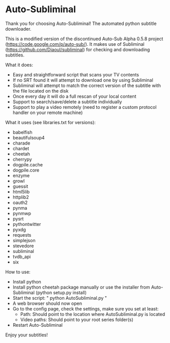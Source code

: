 Auto-Subliminal
===============

Thank you for choosing Auto-Subliminal! The automated python subtitle downloader.

This is a modified version of the discontinued Auto-Sub Alpha 0.5.8 project (https://code.google.com/p/auto-sub/).
It makes use of Subliminal (https://github.com/Diaoul/subliminal) for checking and downloading subtitles.

What it does:

 * Easy and straightforward script that scans your TV contents
 * If no SRT found it will attempt to download one by using Subliminal
 * Subliminal will attempt to match the correct version of the subtitle with the file located on the disk
 * Once every day it will do a full rescan of your local content
 * Support to search/save/delete a subtitle individually
 * Support to play a video remotely (need to register a custom protocol handler on your remote machine)

What it uses (see libraries.txt for versions):

 * babelfish
 * beautifulsoup4
 * charade
 * chardet
 * cheetah
 * cherrypy
 * dogpile.cache
 * dogpile.core
 * enzyme
 * growl
 * guessit
 * html5lib
 * httplib2
 * oauth2
 * pynma
 * pynmwp
 * pysrt
 * pythontwitter
 * pyxdg
 * requests
 * simplejson
 * stevedore
 * subliminal
 * tvdb_api
 * six

How to use:

 * Install python
 * Install python cheetah package manually or use the installer from Auto-Subliminal (python setup.py install)
 * Start the script: " python AutoSubliminal.py "
 * A web browser should now open
 * Go to the config page, check the settings, make sure you set at least:
    * Path: Should point to the location where AutoSubliminal.py is located
    * Video paths: Should point to your root series folder(s)
 * Restart Auto-Subliminal

Enjoy your subtitles!
